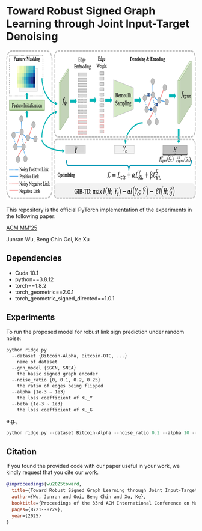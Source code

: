 
# Toward Robust Signed Graph Learning through Joint Input-Target Denoising 

<p align="middle">
<img src="./figs/framework.jpg" width="900" height="400">
</p>
    
This repository is the official PyTorch implementation of the experiments in the following paper:

[ACM MM'25](https://dl.acm.org/doi/10.1145/3746027.3755645) 

Junran Wu, Beng Chin Ooi, Ke Xu


## Dependencies
* Cuda  10.1
* python==3.8.12
* torch==1.8.2
* torch_geometric==2.0.1
* torch_geometric_signed_directed==1.0.1


## Experiments

To run the proposed model for robust link sign prediction under random noise:


```
python ridge.py
  --dataset {Bitcoin-Alpha, Bitcoin-OTC, ...}
    name of dataset
  --gnn_model {SGCN, SNEA}
    the basic signed graph encoder
  --noise_ratio {0, 0.1, 0.2, 0.25}
    the ratio of edges being flipped
  --alpha {1e-3 ~ 1e3}
    the loss coefficient of KL_Y
  --beta {1e-3 ~ 1e3}
    the loss coefficient of KL_G
```

e.g.,

```python
python ridge.py --dataset Bitcoin-Alpha --noise_ratio 0.2 --alpha 10 --beta 10
```


## Citation

If you found the provided code with our paper useful in your work, we kindly request that you cite our work. </br>

```BibTex
@inproceedings{wu2025toward,
  title={Toward Robust Signed Graph Learning through Joint Input-Target Denoising},
  author={Wu, Junran and Ooi, Beng Chin and Xu, Ke},
  booktitle={Proceedings of the 33rd ACM International Conference on Multimedia},
  pages={8721--8729},
  year={2025}
}
```
